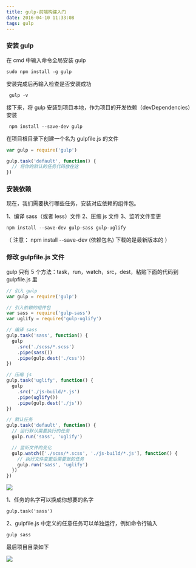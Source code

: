 ```yaml
---
title: gulp-前端构建入门
date: 2016-04-10 11:33:08
tags: gulp
---
```


### 安装 gulp

在 cmd 中输入命令全局安装 gulp

    sudo npm install -g gulp

<!-- more -->

安装完成后再输入检查是否安装成功

     gulp -v

接下来，将 gulp 安装到项目本地，作为项目的开发依赖（devDependencies）安装

     npm install --save-dev gulp

在项目根目录下创建一个名为 gulpfile.js 的文件

```javascript
var gulp = require('gulp')

gulp.task('default', function() {
  // 将你的默认的任务代码放在这
})
```

<!--more-->

### 安装依赖

现在，我们需要执行哪些任务，安装对应依赖的组件包。

1、编译 sass（或者 less）文件
2、压缩 js 文件
3、监听文件变更

    npm install --save-dev gulp-sass gulp-uglify

（ 注意： npm install --save-dev (依赖包名) 下载的是最新版本的 ）

### 修改 gulpfile.js 文件

gulp 只有 5 个方法：task，run，watch，src，dest，粘贴下面的代码到 gulpfile.js 里

```javascript
// 引入 gulp
var gulp = require('gulp')

// 引入依赖的组件包
var sass = require('gulp-sass')
var uglify = require('gulp-uglify')

// 编译 sass
gulp.task('sass', function() {
  gulp
    .src('./scss/*.scss')
    .pipe(sass())
    .pipe(gulp.dest('./css'))
})

// 压缩 js
gulp.task('uglify', function() {
  gulp
    .src('./js-build/*.js')
    .pipe(uglify())
    .pipe(gulp.dest('./js'))
})

// 默认任务
gulp.task('default', function() {
  // 运行默认需要执行的任务
  gulp.run('sass', 'uglify')

  // 监听文件的变化
  gulp.watch(['./scss/*.scss', './js-build/*.js'], function() {
    // 执行文件变更后需要做的任务
    gulp.run('sass', 'uglify')
  })
})
```

![](https://orzhtml.github.io/img/temporary/QQ20160413-0.png)

1、任务的名字可以换成你想要的名字

    gulp.task('sass')

2、gulpfile.js 中定义的任意任务可以单独运行，例如命令行输入

    gulp sass

最后项目目录如下

![](https://orzhtml.github.io/img/temporary/QQ20160413-1.png)
